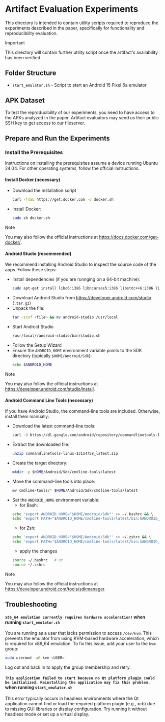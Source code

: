 # Artifact Evaluation Experiments

This directory is intended to contain utility scripts required to reproduce the experiments described in the paper, specifically for functionality and reproducibility evaluation.

> [!IMPORTANT]
> This directory will contain further utility script once the artifact's availability has been verified.

## Folder Structure

- `start_emulator.sh` - Script to start an Android 15 Pixel 6a emulator

## APK Dataset

To test the reproducibility of our experiments, you need to have access to the APKs analyzed in the paper. 
Artifact evaluators may send us their public SSH key to get access to our fileserver. 

## Prepare and Run the Experiments

### Install the Prerequisites

Instructions on installing the prerequisites assume a device running Ubuntu 24.04. For other operating systems, follow the official instructions.

#### Install Docker (necessary)

- Download the installation script
  ```sh
  curl -fsSL https://get.docker.com -o docker.sh
  ```
- Install Docker:
  ```sh
  sudo sh docker.sh
  ```

>[!NOTE]
> You may also follow the official instructions at https://docs.docker.com/get-docker/.


#### Android Studio (recommended)

We recommend installing Android Studio to inspect the source code of the apps. Follow these steps:

- Install dependencies (if you are runnging on a 64-bit machine):
  ```sh
  sudo apt-get install libc6:i386 libncurses5:i386 libstdc++6:i386 lib32z1 libbz2-1.0:i386
  ```
- Download Android Studio from https://developer.android.com/studio (`.tar.gz`)
- Unpack the file:
  ```sh
  tar -zxvf <file> && mv android-studio /usr/local
  ```
- Start Android Studio
  ```sh
  /usr/local//android-studio/bin/studio.sh
  ```
- Follow the Setup Wizard
- Ensure the `ANDROID_HOME` environment variable points to the SDK directory (typically `$HOME/Android/Sdk`):
  ```sh
  echo $ANDROID_HOME
  ```

>[!NOTE]
> You may also follow the official instructions at https://developer.android.com/studio/install.

#### Android Command Line Tools (necessary)

If you have Android Studio, the command-line tools are included. Otherwise, install them manually:

- Download the latest command-line tools:
  ```sh
  curl -O https://dl.google.com/android/repository/commandlinetools-linux-13114758_latest.zip
  ```
- Extract the downloaded file:
  ```sh
  unzip commandlinetools-linux-13114758_latest.zip
  ```
- Create the target directory:
  ```sh
  mkdir -p $HOME/Android/Sdk/cmdline-tools/latest
  ```
- Move the command-line tools into place:
  ```sh
  mv cmdline-tools/* $HOME/Android/Sdk/cmdline-tools/latest
  ```
- Set the `ANDROID_HOME` environment variable:
  - for Bash:
  ```sh
  echo 'export ANDROID_HOME="$HOME/Android/Sdk"' >> ~/.bashrc && \
  echo 'export PATH="$ANDROID_HOME/cmdline-tools/latest/bin:$ANDROID_HOME/platform-tools:$PATH"' >> ~/.bashrc
  ```
  - for Zsh:
  ```sh
  echo 'export ANDROID_HOME="$HOME/Android/Sdk"' >> ~/.zshrc && \
  echo 'export PATH="$ANDROID_HOME/cmdline-tools/latest/bin:$ANDROID_HOME/platform-tools:$PATH"' >> ~/.zshrc
  ```
  - apply the changes
  ```sh
  source ~/.bashrc   # or 
  source ~/.zshrc
  ```

>[!NOTE]
> You may also follow the official instructions at https://developer.android.com/tools/sdkmanager.

## Troubleshooting

#### `x86_64 emulation currently requires hardware acceleration!` when running `start_emulator.sh`

You are running as a user that lacks permission to access `/dev/kvm`. This prevents the emulator from using KVM-based hardware acceleration, which is required for x86_64 emulation.
To fix this issue, add your user to the `kvm` group:
```sh
sudo usermod -aG kvm <USER>
```
Log out and back in to apply the group membership and retry.

#### `This application failed to start because no Qt platform plugin could be initialized. Reinstalling the application may fix this problem.` when running `start_emulator.sh`

This error typically occurs in headless environments where the Qt application cannot find or load the required platform plugin (e.g., xcb) due to missing GUI libraries or display configuration.
Try running it without headless mode or set up a virtual display.